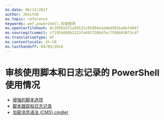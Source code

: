 ```yaml
---
ms.date: 06/12/2017
author: JKeithB
ms.topic: reference
keywords: wmf,powershell,安装程序
ms.openlocfilehash: 6c393b5d71a59521c03d94a1ebbd501ba8e74847
ms.sourcegitcommit: cf195b090b3223fa4917206dfec7f0b603873cdf
ms.translationtype: HT
ms.contentlocale: zh-CN
ms.lasthandoff: 04/09/2018
---
```

# <a name="audit-powershell-usage-using-transcription-and-logging"></a>审核使用脚本和日志记录的 PowerShell 使用情况

- [增强的脚本选项](audit_transcript.md)
- [脚本跟踪和日志记录](audit_script.md)
- [加密消息语法 (CMS) cmdlet](audit_cms.md)